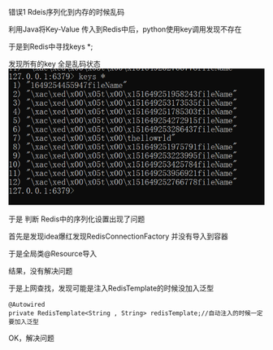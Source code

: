 错误1 Rdeis序列化到内存的时候乱码

利用Java将Key-Value 传入到Redis中后，python使用key调用发现不存在

于是到Redis中寻找keys *;

发现所有的key 全是乱码状态
![img](https://github.com/LoveADMilk/BioWeb03/raw/master/summary/image/mistake1.PNG "img1")

于是 判断 Redis中的序列化设置出现了问题

首先是发现idea爆红发现RedisConnectionFactory 并没有导入到容器

于是全局类@Resource导入

结果，没有解决问题

于是上网查找，发现可能是注入RedisTemplate的时候没加入泛型

```
@Autowired
private RedisTemplate<String , String> redisTemplate;//自动注入的时候一定要加入泛型
```

OK，解决问题